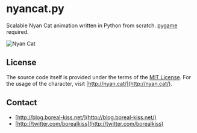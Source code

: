 # nyancat.py

Scalable Nyan Cat animation written in Python from scratch. [pygame](http://www.pygame.org/) required.

![Nyan Cat](/borealkiss/nyancat.py/raw/master/example.gif)

## License

The source code itself is provided under the terms of the [MIT License](http://www.opensource.org/licenses/mit-license.php). 
For the usage of the character, visit [http://nyan.cat/](http://nyan.cat/).

## Contact

* [http://blog.boreal-kiss.net/](http://blog.boreal-kiss.net/)
* [http://twitter.com/borealkiss](http://twitter.com/borealkiss)